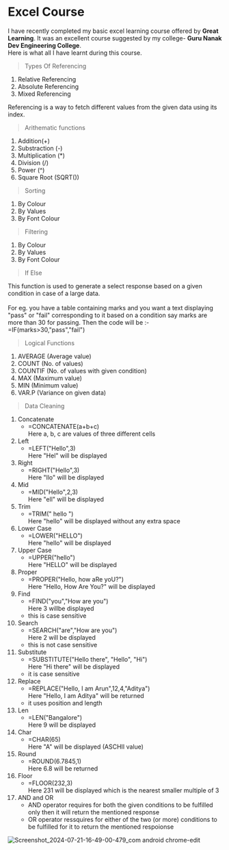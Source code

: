 # Excel Course
I have recently completed my basic excel learning course offered by **Great Learning**.
It was an excellent course suggested by my college- **Guru Nanak Dev Engineering College**.</br>
Here is what all I have learnt during this course.
>Types Of Referencing
1. Relative Referencing
2. Absolute Referencing
3. Mixed Referencing

Referencing is a way to fetch different values from the given data using its index.

>Arithematic functions

1. Addition(+)
2. Substraction (-)
3. Multiplication (*)
4. Division (/)
5. Power (^)
6. Square Root (SQRT())

>Sorting

1. By Colour
2. By Values
3. By Font Colour

>Filtering

1. By Colour
2. By Values
3. By Font Colour

>If Else

This function is used to generate a select response based on a given condition in case of a large data.</br>
</br>
For eg. you have a table containing marks and you want a text displaying "pass" or "fail" corresponding to it based on a condition say marks are more than 30 for passing. Then the code will be :- </br>
=IF(marks>30,"pass","fail")

>Logical Functions

1. AVERAGE (Average value)
2. COUNT (No. of values)
3. COUNTIF (No. of values with given condition)
4. MAX (Maximum value)
5. MIN (Minimum value)
6. VAR.P (Variance on given data)

>Data Cleaning

1. Concatenate
   - =CONCATENATE(a+b+c) </br>
  Here a, b, c are values of three different cells
2. Left
   - =LEFT("Hello",3) </br>
   Here "Hel" will be displayed
3. Right
   - =RIGHT("Hello",3) </br>
   Here "llo" will be displayed
4. Mid
   - =MID("Hello",2,3) </br>
   Here "ell" will be displayed
5. Trim
   - =TRIM("  hello  ") </br>
   Here "hello" will be displayed without any extra space
6. Lower Case
   - =LOWER("HELLO") </br>
   Here "hello" will be displayed
7. Upper Case
   - =UPPER("hello") </br>
   Here "HELLO" will be displayed
8. Proper
   - =PROPER("Hello, how aRe yoU?") </br>
   Here "Hello, How Are You?" will be displayed
9. Find
    - =FIND("you","How are you") </br>
    Here 3 willbe displayed
    - this is case sensitive
10. Search
    - =SEARCH("are","How are you") </br>
    Here 2 will be displayed
    - this is not case sensitive
11. Substitute
    - =SUBSTITUTE("Hello there", "Hello", "Hi") </br>
    Here "Hi there" will be displayed
    - it is case sensitive
12. Replace
    - =REPLACE("Hello, I am Arun",12,4,"Aditya") </br>
    Here "Hello, I am Aditya" will be returned
    - it uses position and length
13. Len
    - =LEN("Bangalore") </br>
    Here 9 will be displayed
14. Char
    - =CHAR(65) </br>
    Here "A" will be displayed (ASCHII value)
15. Round
    - =ROUND(6.7845,1) </br>
    Here 6.8 will be returned
16. Floor
    - =FLOOR(232,3) </br>
    Here 231 will be displayed which is the nearest smaller multiple of 3
17. AND and OR
    - AND operator requires for both the given conditions to be fulfilled only then it will return the mentioned response
    - OR operator ressquires for either of the two (or more) conditions to be fulfilled for it to return the mentioned respoionse







![Screenshot_2024-07-21-16-49-00-479_com android chrome-edit](https://github.com/user-attachments/assets/0c40d22e-e944-403c-9255-901e9579b451)
